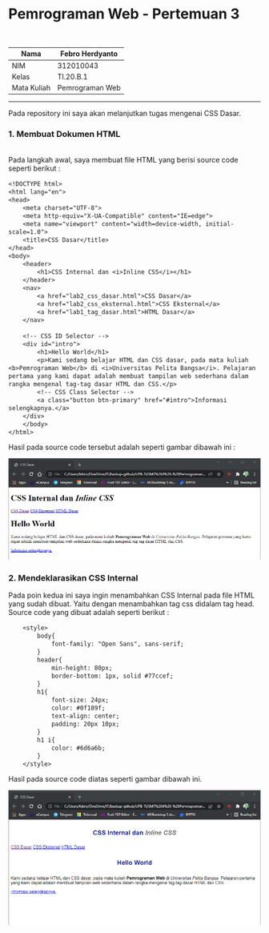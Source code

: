 # Pemrograman Web - Pertemuan 3
<br>

| Nama | Febro Herdyanto |
| --- | --- |
| NIM | 312010043 |
| Kelas | TI.20.B.1 |
| Mata Kuliah | Pemrograman Web |

<hr>

Pada repository ini saya akan melanjutkan tugas mengenai CSS Dasar. <br>

### 1. **Membuat Dokumen HTML**
<br>
Pada langkah awal, saya membuat file HTML yang berisi source code seperti berikut : <br>

```
<!DOCTYPE html>
<html lang="en">
<head>
    <meta charset="UTF-8">
    <meta http-equiv="X-UA-Compatible" content="IE=edge">
    <meta name="viewport" content="width=device-width, initial-scale=1.0">
    <title>CSS Dasar</title>
</head>
<body>
    <header>
        <h1>CSS Internal dan <i>Inline CSS</i></h1>
    </header>
    <nav>
        <a href="lab2_css_dasar.html">CSS Dasar</a>
        <a href="lab2_css_eksternal.html">CSS Eksternal</a>
        <a href="lab1_tag_dasar.html">HTML Dasar</a>
    </nav>

    <!-- CSS ID Selector -->
    <div id="intro">
        <h1>Hello World</h1>
        <p>Kami sedang belajar HTML dan CSS dasar, pada mata kuliah <b>Pemrograman Web</b> di <i>Universitas Pelita Bangsa</i>. Pelajaran pertama yang kami dapat adalah membuat tampilan web sederhana dalam rangka mengenal tag-tag dasar HTML dan CSS.</p>
        <!-- CSS Class Selector -->
        <a class="button btn-primary" href="#intro">Informasi selengkapnya.</a>
    </div>
    </body>
</html>
```

Hasil pada source code tersebut adalah seperti gambar dibawah ini : <br>

![Img - Create HTML File](imageData/createHTML.png)

### 2. **Mendeklarasikan CSS Internal**

Pada poin kedua ini saya ingin menambahkan CSS Internal pada file HTML yang sudah dibuat. Yaitu dengan menambahkan tag css didalam tag head. Source code yang dibuat adalah seperti berikut : <br>

```
    <style>
        body{
            font-family: "Open Sans", sans-serif;
        }
        header{
            min-height: 80px;
            border-bottom: 1px, solid #77ccef;
        }
        h1{
            font-size: 24px;
            color: #0f189f;
            text-align: center;
            padding: 20px 10px;
        }
        h1 i{
            color: #6d6a6b;
        }
    </style>
```

Hasil pada source code diatas seperti gambar dibawah ini. <br>

![Img - CSS Internal on HTML File](imageData/cssinternal.png)
